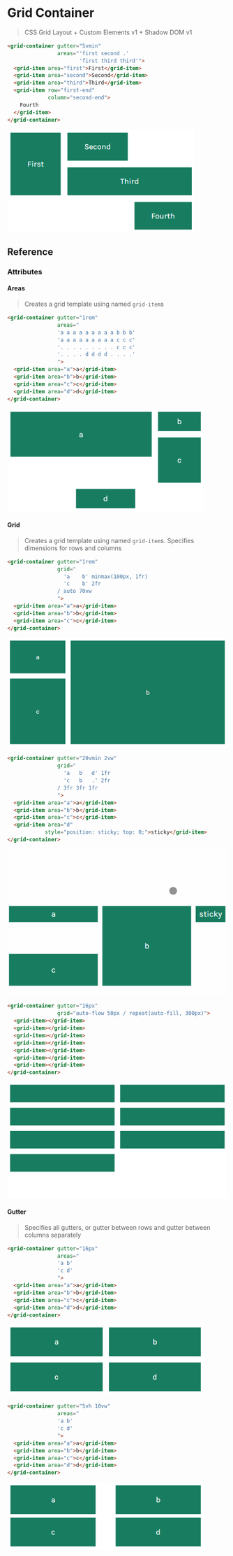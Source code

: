 # Grid Container

> CSS Grid Layout + Custom Elements v1 + Shadow DOM v1

```html
<grid-container gutter="5vmin"
                areas="'first second .'
                       'first third third'">
  <grid-item area="first">First</grid-item>
  <grid-item area="second">Second</grid-item>
  <grid-item area="third">Third</grid-item>
  <grid-item row="first-end"
             column="second-end">
    Fourth
  </grid-item>
</grid-container>
```

![Grid Container example](docs/img/example.png)

## Reference

### Attributes

#### Areas

> Creates a grid template using named `grid-item`s

```html
<grid-container gutter="1rem"
                areas="
                'a a a a a a a a a b b b'
                'a a a a a a a a a c c c'
                '. . . . . . . . . c c c'
                '. . . . d d d d . . . .'
                ">
  <grid-item area="a">a</grid-item>
  <grid-item area="b">b</grid-item>
  <grid-item area="c">c</grid-item>
  <grid-item area="d">d</grid-item>
</grid-container>
```

![Areas example](docs/img/example-areas.png)

#### Grid

> Creates a grid template using named `grid-item`s. Specifies dimensions for rows and columns

```html
<grid-container gutter="1rem"
                grid="
                  'a    b' minmax(100px, 1fr)
                  'c    b' 2fr
                / auto 70vw
                ">
  <grid-item area="a">a</grid-item>
  <grid-item area="b">b</grid-item>
  <grid-item area="c">c</grid-item>
</grid-container>
```

![Grid attribute example](docs/img/example-grid.png)

```html
<grid-container gutter="20vmin 2vw"
                grid="
                  'a   b   d' 1fr
                  'c   b   .' 2fr
                / 3fr 3fr 1fr
                ">
  <grid-item area="a">a</grid-item>
  <grid-item area="b">b</grid-item>
  <grid-item area="c">c</grid-item>
  <grid-item area="d"
            style="position: sticky; top: 0;">sticky</grid-item>
</grid-container>
```

![Grid attribute and sticky position example](docs/img/example-grid-sticky.gif)

```html
<grid-container gutter="16px"
                grid="auto-flow 50px / repeat(auto-fill, 300px)">
  <grid-item></grid-item>
  <grid-item></grid-item>
  <grid-item></grid-item>
  <grid-item></grid-item>
  <grid-item></grid-item>
  <grid-item></grid-item>
  <grid-item></grid-item>
</grid-container>
```

![Grid auto example](docs/img/example-grid-auto.png)

#### Gutter

> Specifies all gutters, or gutter between rows and gutter between columns separately

```html
<grid-container gutter="16px"
                areas="
                'a b'
                'c d'
                ">
  <grid-item area="a">a</grid-item>
  <grid-item area="b">b</grid-item>
  <grid-item area="c">c</grid-item>
  <grid-item area="d">d</grid-item>
</grid-container>
```

![Gutter example](docs/img/example-gutter-all.png)

```html
<grid-container gutter="5vh 10vw"
                areas="
                'a b'
                'c d'
                ">
  <grid-item area="a">a</grid-item>
  <grid-item area="b">b</grid-item>
  <grid-item area="c">c</grid-item>
  <grid-item area="d">d</grid-item>
</grid-container>
```

![Gutter row-column example](docs/img/example-gutter-row-column.png)
